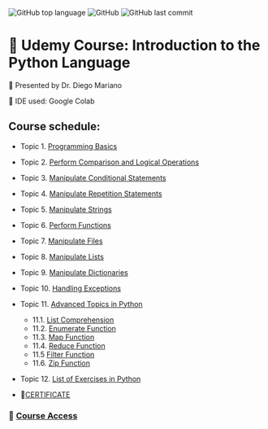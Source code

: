 ![GitHub top language](https://img.shields.io/github/languages/top/souzafcharles/Introduction-to-the-Python-Language)
![GitHub](https://img.shields.io/github/license/souzafcharles/Introduction-to-the-Python-Language)
![GitHub last commit](https://img.shields.io/github/last-commit/souzafcharles/Introduction-to-the-Python-Language)

# :snake: Udemy Course: Introduction to the Python Language

:triangular_flag_on_post: Presented by Dr. Diego Mariano

:handshake: IDE used: Google Colab

## Course schedule:

- Topic 1. [Programming Basics](https://github.com/souzafcharles/Introduction-to-the-Python-Language/tree/main/Examples_Topics/Topic_1_Programming_Basics)
- Topic 2. [Perform Comparison and Logical Operations](https://github.com/souzafcharles/Introduction-to-the-Python-Language/tree/main/Examples_Topics/Topic_2_Perform_Comparison_and_Logical_Operations)
- Topic 3. [Manipulate Conditional Statements](https://github.com/souzafcharles/Introduction-to-the-Python-Language/tree/main/Examples_Topics/Topic_3_Manipulate_Conditional_Statements)
- Topic 4. [Manipulate Repetition Statements](https://github.com/souzafcharles/Introduction-to-the-Python-Language/tree/main/Examples_Topics/Topic_4_Manipulate_Repetition_Statements)
- Topic 5. [Manipulate Strings](https://github.com/souzafcharles/Introduction-to-the-Python-Language/tree/main/Examples_Topics/Topic_5_Manipulate_Strings)
- Topic 6. [Perform Functions](https://github.com/souzafcharles/Introduction-to-the-Python-Language/tree/main/Examples_Topics/Topic_6_Perform_Functions)
- Topic 7. [Manipulate Files](https://github.com/souzafcharles/Introduction-to-the-Python-Language/tree/main/Examples_Topics/Topic_7_Manipulate_Files)
- Topic 8. [Manipulate Lists](https://github.com/souzafcharles/Introduction-to-the-Python-Language/tree/main/Examples_Topics/Topic_8_Manipulate_Lists)
- Topic 9. [Manipulate Dictionaries](https://github.com/souzafcharles/Introduction-to-the-Python-Language/tree/main/Examples_Topics/Topic_9_Manipulate_Dictionaries)
- Topic 10. [Handling Exceptions](https://github.com/souzafcharles/Introduction-to-the-Python-Language/tree/main/Examples_Topics/Topic_10_Handling_Exception)
- Topic 11. [Advanced Topics in Python](https://github.com/souzafcharles/Introduction-to-the-Python-Language/tree/main/Examples_Topics/Topic_11_Advanced_Topics_in_Python)
  - 11.1. [List Comprehension](https://github.com/souzafcharles/Introduction-to-the-Python-Language/blob/main/Examples_Topics/Topic_11_Advanced_Topics_in_Python/example_22_list_comprehensions.py)
  - 11.2. [Enumerate Function](https://github.com/souzafcharles/Introduction-to-the-Python-Language/blob/main/Examples_Topics/Topic_11_Advanced_Topics_in_Python/example_23_enumerate_function.py)
  - 11.3. [Map Function](https://github.com/souzafcharles/Introduction-to-the-Python-Language/blob/main/Examples_Topics/Topic_11_Advanced_Topics_in_Python/example_24_map_function.py)
  - 11.4. [Reduce Function](https://github.com/souzafcharles/Introduction-to-the-Python-Language/blob/main/Examples_Topics/Topic_11_Advanced_Topics_in_Python/example_25_reduce.py)
  - 11.5  [Filter Function](https://github.com/souzafcharles/Introduction-to-the-Python-Language/blob/main/Examples_Topics/Topic_11_Advanced_Topics_in_Python/example_26_filter.py)
  - 11.6. [Zip Function](https://github.com/souzafcharles/Introduction-to-the-Python-Language/blob/main/Examples_Topics/Topic_11_Advanced_Topics_in_Python/example_27_zip.py)
- Topic 12. [List of Exercises in Python](https://github.com/souzafcharles/Introduction-to-the-Python-Language/tree/main/Exercises_Topics/Topic_12_List_of_Exercises)

- :page_with_curl:[CERTIFICATE](https://github.com/souzafcharles/Introduction-to-the-Python-Language/blob/main/CERTIFICATE.pdf)
### :link: [Course Access](https://www.udemy.com/course/intro_python/)
